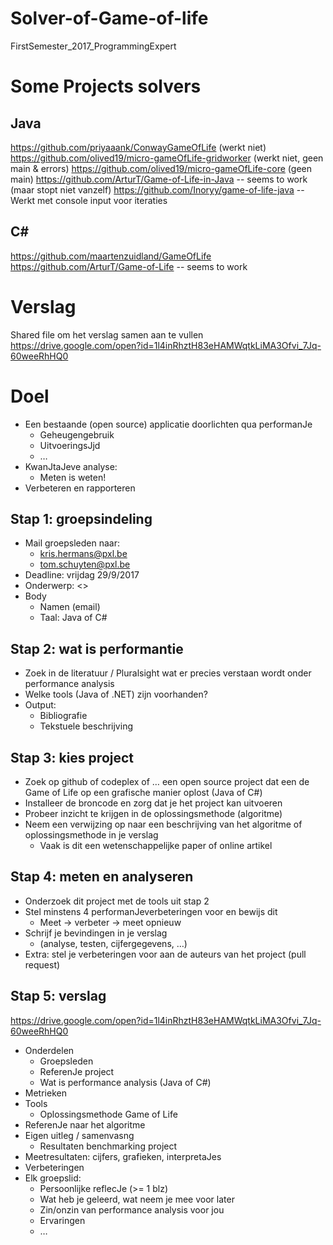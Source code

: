 # Solver-of-Game-of-life
FirstSemester_2017_ProgrammingExpert

# Some Projects solvers 
## Java 
https://github.com/priyaaank/ConwayGameOfLife  (werkt niet)
https://github.com/olived19/micro-gameOfLife-gridworker  (werkt niet, geen main & errors)
https://github.com/olived19/micro-gameOfLife-core  (geen main)
https://github.com/ArturT/Game-of-Life-in-Java  -- seems to work  (maar stopt niet vanzelf) 
https://github.com/Inoryy/game-of-life-java  -- Werkt met console input voor iteraties
## C#
https://github.com/maartenzuidland/GameOfLife  
https://github.com/ArturT/Game-of-Life  -- seems to work  

# Verslag 
Shared file om het verslag samen aan te vullen  
https://drive.google.com/open?id=1l4inRhztH83eHAMWqtkLiMA3Ofvi_7Jq-60weeRhHQ0 

# Doel	
- Een	bestaande	(open	source)	applicatie doorlichten	qua	performanJe
  - Geheugengebruik	
  - UitvoeringsJjd	
  - …	
- KwanJtaJeve	analyse:	
  - Meten	is	weten!	
- Verbeteren	en	rapporteren	

## Stap	1:	groepsindeling	
- Mail	groepsleden	naar:	
  - kris.hermans@pxl.be
  - tom.schuyten@pxl.be		
- Deadline:	vrijdag	29/9/2017	
- Onderwerp:	<<groep	progexp>>	
- Body	
  - Namen	(email)	
  - Taal:	Java	of	C#	
  
## Stap	2:	wat	is	performantie	
- Zoek	in	de	literatuur	/	Pluralsight	wat	er precies	verstaan	wordt	onder	performance	analysis	
- Welke	tools	(Java	of	.NET)	zijn	voorhanden?	
- Output:	
  - Bibliografie	
  - Tekstuele	beschrijving	
  
## Stap	3:	kies	project	
- Zoek	op	github	of	codeplex	of	…	een	open	source project	dat	een	de	Game	of	Life	op	een	grafische manier	oplost	(Java	of	C#)	
- Installeer	de	broncode	en	zorg	dat	je	het	project	kan	uitvoeren	
- Probeer	inzicht	te	krijgen	in	de	oplossingsmethode	(algoritme)		
- Neem	een	verwijzing	op	naar	een	beschrijving	van	het	algoritme	of	oplossingsmethode	in	je	verslag	
  - Vaak	is	dit	een	wetenschappelijke	paper	of	online	artikel	  
  
## Stap	4:	meten	en	analyseren	
- Onderzoek	dit	project	met	de	tools	uit	stap 2	
- Stel	minstens	4	performanJeverbeteringen voor	en	bewijs	dit	
  - Meet	->	verbeter	->	meet	opnieuw
- Schrijf	je	bevindingen	in	je	verslag	
  - (analyse,	testen,	cijfergegevens,	…)	
- Extra:	stel	je	verbeteringen	voor	aan	de auteurs van het project (pull request)

## Stap	5:	verslag	
https://drive.google.com/open?id=1l4inRhztH83eHAMWqtkLiMA3Ofvi_7Jq-60weeRhHQ0 
- Onderdelen	
  - Groepsleden	
  - ReferenJe	project	
  - Wat	is	performance	analysis	(Java	of	C#)	
- Metrieken
- Tools	
  - Oplossingsmethode	Game	of	Life	
- ReferenJe	naar	het	algoritme	
- Eigen	uitleg	/	samenvasng	
  - Resultaten	benchmarking	project	
- Meetresultaten:	cijfers,	grafieken,	interpretaJes	
- Verbeteringen		
- Elk	groepslid:	
  - Persoonlijke	reflecJe	(>=	1	blz)	
  - Wat	heb	je	geleerd,	wat	neem	je	mee	voor	later	
  - Zin/onzin	van	performance	analysis	voor	jou	
  - Ervaringen	
  - …	



